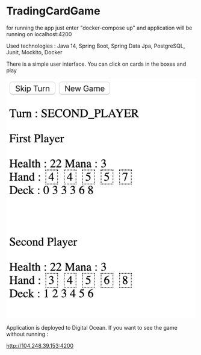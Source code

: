 # TradingCardGame

for running the app just enter "docker-compose up" and application will be running on localhost:4200

Used technologies : Java 14, Spring Boot, Spring Data Jpa, PostgreSQL, Junit, Mockito, Docker

There is a simple user interface. You can click on cards in the boxes and play

![screenshot](/images/screenshot.png)

Application is deployed to Digital Ocean. If you want to see the game without running :

http://104.248.39.153:4200


